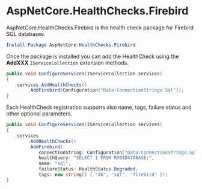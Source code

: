 ﻿# AspNetCore.HealthChecks.Firebird

AspNetCore.HealthChecks.Firebird is the health check package for Firebird SQL databases.

```PowerShell
Install-Package AspNetCore.HealthChecks.Firebird
```

Once the package is installed you can add the HealthCheck using the **AddXXX** `IServiceCollection` extension methods.

```csharp
public void ConfigureServices(IServiceCollection services)
{
    services.AddHealthChecks()
        .AddFirebird(Configuration["Data:ConnectionStrings:Sql"]);
}
```

Each HealthCheck registration supports also name, tags, failure status and other optional parameters.

```csharp
public void ConfigureServices(IServiceCollection services)
{
    services
        .AddHealthChecks()
        .AddFirebird(
            connectionString: Configuration["Data:ConnectionStrings:Sql"],
            healthQuery: "SELECT 1 FROM RDB$DATABASE;",
            name: "sql",
            failureStatus: HealthStatus.Degraded,
            tags: new string[] { "db", "sql", "firebird" });
}
```